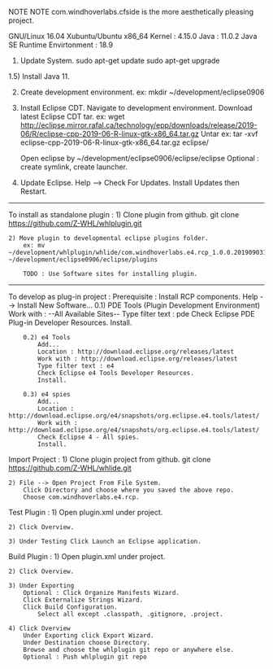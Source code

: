 NOTE NOTE com.windhoverlabs.cfside is the more aesthetically pleasing project.


GNU/Linux 16.04 Xubuntu/Ubuntu x86_64
Kernel : 4.15.0
Java : 11.0.2
Java SE Runtime Envirtonment : 18.9


1) Update System.
    sudo apt-get update
    sudo apt-get upgrade

1.5) Install Java 11.

2) Create development environment.
    ex: mkdir ~/development/eclipse0906

3) Install Eclipse CDT.
    Navigate to development environment.
    Download latest Eclipse CDT tar.
        ex: wget http://eclipse.mirror.rafal.ca/technology/epp/downloads/release/2019-06/R/eclipse-cpp-2019-06-R-linux-gtk-x86_64.tar.gz
    Untar
        ex: tar -xvf eclipse-cpp-2019-06-R-linux-gtk-x86_64.tar.gz eclipse/

    Open eclipse by ~/development/eclipse0906/eclipse/eclipse
    Optional : create symlink, create launcher.

4) Update Eclipse.
    Help --> Check For Updates.
    Install Updates then Restart.

---------------------------------------------------------------

To install as standalone plugin :
    1) Clone plugin from github.
        git clone https://github.com/Z-WHL/whlplugin.git

    2) Move plugin to developmental eclipse plugins folder.
        ex: mv ~/development/whlplugin/whlide/com.windhoverlabs.e4.rcp_1.0.0.201909031230.jar ~/development/eclipse0906/eclipse/plugins

        TODO : Use Software sites for installing plugin.

---------------------------------------------------------------

To develop as plug-in project :
    Prerequisite : Install RCP components.
        Help --> Install New Software...
        0.1) PDE Tools (Plugin Development Environment)
            Work with : --All Available Sites--
            Type filter text : pde
            Check Eclipse PDE Plug-in Developer Resources.
            Install.
        
        0.2) e4 Tools
            Add...
            Location : http://download.eclipse.org/releases/latest
            Work with : http://download.eclipse.org/releases/latest
            Type filter text : e4
            Check Eclipse e4 Tools Developer Resources.
            Install.
        
        0.3) e4 spies
            Add...
            Location : http://download.eclipse.org/e4/snapshots/org.eclipse.e4.tools/latest/
            Work with : http://download.eclipse.org/e4/snapshots/org.eclipse.e4.tools/latest/
            Check Eclipse 4 - All spies.
            Install.
       
Import Project :
    1) Clone plugin project from github.
        git clone https://github.com/Z-WHL/whlide.git

    2) File --> Open Project From File System.
        Click Directory and choose where you saved the above repo.
        Choose com.windhoverlabs.e4.rcp.

Test Plugin :
    1) Open plugin.xml under project.
    
    2) Click Overview.

    3) Under Testing Click Launch an Eclipse application.

Build Plugin :
    1) Open plugin.xml under project.

    2) Click Overview.

    3) Under Exporting
        Optional : Click Organize Manifests Wizard.
        Click Externalize Strings Wizard.
        Click Build Configuration.
            Select all except .classpath, .gitignore, .project.
    
    4) Click Overview
        Under Exporting click Export Wizard.
        Under Destination choose Directory.
        Browse and choose the whlplugin git repo or anywhere else.
        Optional : Push whlplugin git repo
